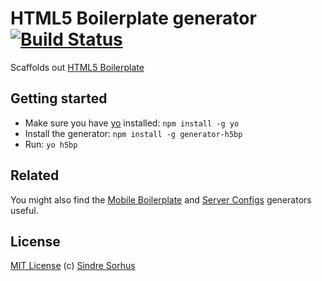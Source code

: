 # HTML5 Boilerplate generator [![Build Status](https://secure.travis-ci.org/h5bp/generator-h5bp.png?branch=master)](http://travis-ci.org/h5bp/generator-h5bp)

Scaffolds out [HTML5 Boilerplate](http://html5boilerplate.com)


## Getting started

- Make sure you have [yo](https://github.com/yeoman/yo) installed: `npm install -g yo`
- Install the generator: `npm install -g generator-h5bp`
- Run: `yo h5bp`


## Related

You might also find the [Mobile Boilerplate](https://github.com/h5bp/generator-mobile-boilerplate) and [Server Configs](https://github.com/h5bp/generator-server-configs) generators useful.


## License

[MIT License](http://en.wikipedia.org/wiki/MIT_License)
(c) [Sindre Sorhus](http://sindresorhus.com)
